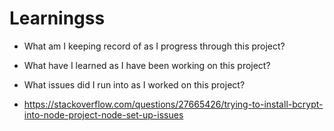 # Learningss
- What am I keeping record of as I progress through this project?
- What have I learned as I have been working on this project?
- What issues did I run into as I worked on this project?

- https://stackoverflow.com/questions/27665426/trying-to-install-bcrypt-into-node-project-node-set-up-issues
